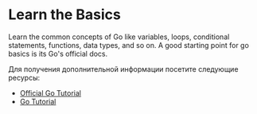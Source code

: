 # Learn the Basics

Learn the common concepts of Go like variables, loops, conditional statements, functions, data types, and so on. A good starting point for go basics is its Go's official docs.

Для получения дополнительной информации посетите следующие ресурсы:

- [Official Go Tutorial](https://go.dev/doc/tutorial/)
- [Go Tutorial](https://www.w3schools.com/go/index.php)